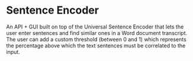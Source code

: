 # Sentence Encoder

An API + GUI built on top of the Universal Sentence Encoder that lets the user enter sentences
and find similar ones in a Word document transcript. The user can add a custom threshold (between 0 and 1)
which represents the percentage above which the text sentences must be correlated to the input.

